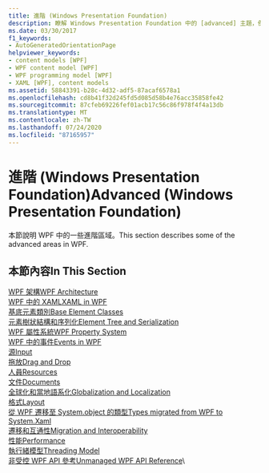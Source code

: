 ```yaml
---
title: 進階 (Windows Presentation Foundation)
description: 瞭解 Windows Presentation Foundation 中的 [advanced] 主題，例如架構、基底元素類別和屬性系統。
ms.date: 03/30/2017
f1_keywords:
- AutoGeneratedOrientationPage
helpviewer_keywords:
- content models [WPF]
- WPF content model [WPF]
- WPF programming model [WPF]
- XAML [WPF], content models
ms.assetid: 58843391-b28c-4d32-adf5-87acaf6578a1
ms.openlocfilehash: cd8b41f32d245fd5d085d58b4e76acc35858fe42
ms.sourcegitcommit: 87cfeb69226fef01acb17c56c86f978f4f4a13db
ms.translationtype: MT
ms.contentlocale: zh-TW
ms.lasthandoff: 07/24/2020
ms.locfileid: "87165957"
---
```

# <a name="advanced-windows-presentation-foundation"></a><span data-ttu-id="c883d-103">進階 (Windows Presentation Foundation)</span><span class="sxs-lookup"><span data-stu-id="c883d-103">Advanced (Windows Presentation Foundation)</span></span>

<span data-ttu-id="c883d-104">本節說明 WPF 中的一些進階區域。</span><span class="sxs-lookup"><span data-stu-id="c883d-104">This section describes some of the advanced areas in WPF.</span></span>

## <a name="in-this-section"></a><span data-ttu-id="c883d-105">本節內容</span><span class="sxs-lookup"><span data-stu-id="c883d-105">In This Section</span></span>

<span data-ttu-id="c883d-106">[WPF 架構](wpf-architecture.md)</span><span class="sxs-lookup"><span data-stu-id="c883d-106">[WPF Architecture](wpf-architecture.md)</span></span>\
<span data-ttu-id="c883d-107">[WPF 中的 XAML](xaml-in-wpf.md)</span><span class="sxs-lookup"><span data-stu-id="c883d-107">[XAML in WPF](xaml-in-wpf.md)</span></span>\
<span data-ttu-id="c883d-108">[基底元素類別](base-elements.md)</span><span class="sxs-lookup"><span data-stu-id="c883d-108">[Base Element Classes](base-elements.md)</span></span>\
<span data-ttu-id="c883d-109">[元素樹狀結構和序列化](element-tree-and-serialization.md)</span><span class="sxs-lookup"><span data-stu-id="c883d-109">[Element Tree and Serialization](element-tree-and-serialization.md)</span></span>\
<span data-ttu-id="c883d-110">[WPF 屬性系統](properties-wpf.md)</span><span class="sxs-lookup"><span data-stu-id="c883d-110">[WPF Property System](properties-wpf.md)</span></span>\
<span data-ttu-id="c883d-111">[WPF 中的事件](events-wpf.md)</span><span class="sxs-lookup"><span data-stu-id="c883d-111">[Events in WPF](events-wpf.md)</span></span>\
<span data-ttu-id="c883d-112">[源](input-wpf.md)</span><span class="sxs-lookup"><span data-stu-id="c883d-112">[Input](input-wpf.md)</span></span>\
<span data-ttu-id="c883d-113">[拖放](drag-and-drop.md)</span><span class="sxs-lookup"><span data-stu-id="c883d-113">[Drag and Drop](drag-and-drop.md)</span></span>\
<span data-ttu-id="c883d-114">[人員](resources-wpf.md)</span><span class="sxs-lookup"><span data-stu-id="c883d-114">[Resources](resources-wpf.md)</span></span>\
<span data-ttu-id="c883d-115">[文件](documents.md)</span><span class="sxs-lookup"><span data-stu-id="c883d-115">[Documents](documents.md)</span></span>\
<span data-ttu-id="c883d-116">[全球化和當地語系化](globalization-and-localization.md)</span><span class="sxs-lookup"><span data-stu-id="c883d-116">[Globalization and Localization](globalization-and-localization.md)</span></span>\
<span data-ttu-id="c883d-117">[格式](layout.md)</span><span class="sxs-lookup"><span data-stu-id="c883d-117">[Layout](layout.md)</span></span>\
<span data-ttu-id="c883d-118">[從 WPF 遷移至 System.object 的類型](types-migrated-from-wpf-to-system.md)</span><span class="sxs-lookup"><span data-stu-id="c883d-118">[Types migrated from WPF to System.Xaml](types-migrated-from-wpf-to-system.md)</span></span>\
<span data-ttu-id="c883d-119">[遷移和互通性](migration-and-interoperability.md)</span><span class="sxs-lookup"><span data-stu-id="c883d-119">[Migration and Interoperability](migration-and-interoperability.md)</span></span>\
<span data-ttu-id="c883d-120">[性能](performance.md)</span><span class="sxs-lookup"><span data-stu-id="c883d-120">[Performance](performance.md)</span></span>\
<span data-ttu-id="c883d-121">[執行緒模型](threading-model.md)</span><span class="sxs-lookup"><span data-stu-id="c883d-121">[Threading Model](threading-model.md)</span></span>\
<span data-ttu-id="c883d-122">[非受控 WPF API 參考](wpf-unmanaged-api-reference.md)</span><span class="sxs-lookup"><span data-stu-id="c883d-122">[Unmanaged WPF API Reference](wpf-unmanaged-api-reference.md)</span></span>\
